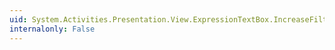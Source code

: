 ```yaml
---
uid: System.Activities.Presentation.View.ExpressionTextBox.IncreaseFilterLevelCommand
internalonly: False
---
```

